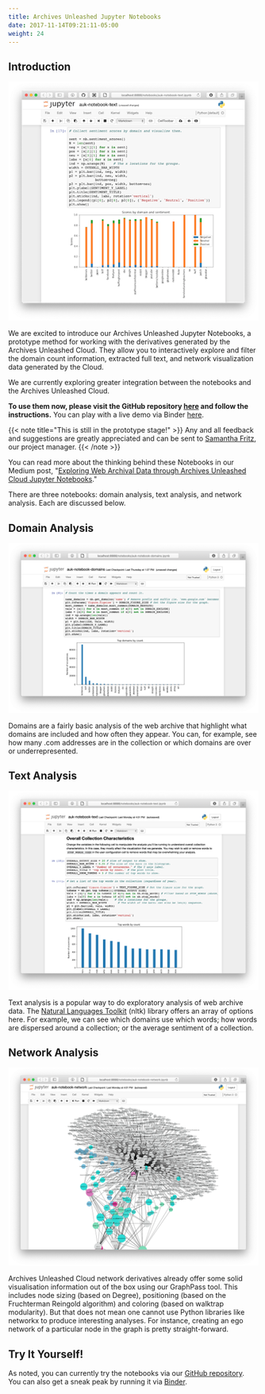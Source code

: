 ```yaml
---
title: Archives Unleashed Jupyter Notebooks
date: 2017-11-14T09:21:11-05:00
weight: 24
---
```


## Introduction

![AUK Notebook screenshot](/images/AUK_Notebook.png)

We are excited to introduce our Archives Unleashed Jupyter Notebooks, a prototype method for working with the derivatives generated by the Archives Unleashed Cloud. They allow you to interactively explore and filter the domain count information, extracted full text, and network visualization data generated by the Cloud.

We are currently exploring greater integration between the notebooks and the Archives Unleashed Cloud. 

**To use them now, please visit the GitHub repository [here](https://github.com/archivesunleashed/auk-notebooks) and follow the instructions.** You can play with a live demo via Binder [here](https://mybinder.org/v2/gh/archivesunleashed/auk-notebooks/master).

{{< note title="This is still in the prototype stage!" >}}
Any and all feedback and suggestions are greatly appreciated and can be sent to <a href="mailto:sam.fritz@archivesunleashed.org">Samantha Fritz</a>, our project manager.
{{< /note >}}

You can read more about the thinking behind these Notebooks in our Medium post, "[Exploring Web Archival Data through Archives Unleashed Cloud Jupyter Notebooks](https://news.archivesunleashed.org/exploring-web-archival-data-through-archives-unleashed-cloud-jupyter-notebooks-7605c6ca2b33)."

There are three notebooks: domain analysis, text analysis, and network analysis. Each are discussed below.

## Domain Analysis

![AUK Notebook screenshot](/images/AUK_Notebook_Domains.png)

Domains are a fairly basic analysis of the web archive that highlight what domains are included and how often they appear. You can, for example, see how many .com addresses are in the collection or which domains are over or underrepresented.

## Text Analysis

![AUK Notebook screenshot](/images/AUK_Notebook_Text.png)

Text analysis is a popular way to do exploratory analysis of web archive data. The [Natural Languages Toolkit](https://www.nltk.org) (nltk) library offers an array of options here. For example, we can see which domains use which words; how words are dispersed around a collection; or the average sentiment of a collection.

## Network Analysis

![AUK Notebook screenshot](/images/AUK_Notebook_Network.png)

Archives Unleashed Cloud network derivatives already offer some solid visualisation information out of the box using our GraphPass tool. This includes node sizing (based on Degree), positioning (based on the Fruchterman Reingold algorithm) and coloring (based on walktrap modularity). But that does not mean one cannot use Python libraries like networkx to produce interesting analyses. For instance, creating an ego network of a particular node in the graph is pretty straight-forward.

## Try It Yourself!

As noted, you can currently try the notebooks via our [GitHub repository](https://github.com/archivesunleashed/auk-notebooks). You can also get a sneak peak by running it via [Binder](https://mybinder.org/v2/gh/archivesunleashed/auk-notebooks/master).

